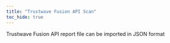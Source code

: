 ```yaml
---
title: "Trustwave Fusion API Scan"
toc_hide: true
---
```

Trustwave Fusion API report file can be imported in JSON format